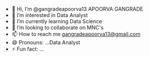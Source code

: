 - 👋 Hi, I’m @gangradeapoorva13 APOORVA GANGRADE
- 👀 I’m interested in Data Analyst
- 🌱 I’m currently learning Data Science 
- 💞️ I’m looking to collaborate on MNC's
- 📫 How to reach me gangradeapoorva13@gmail.com 
- 😄 Pronouns: ...Data Analyst 
- ⚡ Fun fact: ...

<!---
gangradeapoorva13/gangradeapoorva13 is a ✨ special ✨ repository because its `README.md` (this file) appears on your GitHub profile.
You can click the Preview link to take a look at your changes.
--->
